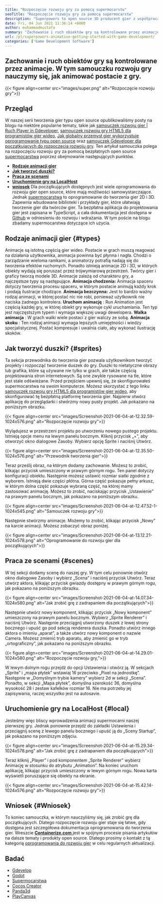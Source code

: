 ```yaml
---
title: "Rozpoczęcie rozwoju gry za pomocą supermocarstw" 
seoTitle: "Rozpoczęcie rozwoju gry za pomocą supermocarstw" 
description: "Superpowers to open source 3D producent gier z współpracą w czasie rzeczywistym. Ten samouczek polega na rozpoczęciu rozwoju gier za pomocą supermocarstw." 
date: Fri, 04 Jun 2021 11:36:14 +0000
author: muhammadmustafa
summary: "Zachowanie i ruch obiektów gry są kontrolowane przez animacje. W tym samouczku rozwoju gry nauczymy się, jak animować postacie z gry." 
url: /pl/superpowers-animation-getting-started-with-game-development/
categories: ['Game Development Software']
---
```


## Zachowanie i ruch obiektów gry są kontrolowane przez animacje. W tym samouczku rozwoju gry nauczymy się, jak animować postacie z gry.

{{< figure align=center src="images/super.png" alt="Rozpoczęcie rozwoju gry">}}


## **Przegląd** 
W naszej serii tworzenia gier typu open source opublikowaliśmy posty na blogu na niektóre popularne tematy, takie jak [samouczek rozwoju gier | Ruch Player in Gdeveloper][1], [samouczek rozwoju gry HTML5 dla programistów gier wideo][2], [Jak globalny przemysł gier wykorzystuje oprogramowanie typu open source][3] oraz [samouczek Gdeveloper dla początkujących do rozpoczęcia rozwoju gry][4 ]. Ten artykuł samouczka polega na rozpoczęciu rozwoju gry za pomocą bezpłatnych open source [supermocarstwa][5] poprzez obejmowanie następujących punktów.
* **[Rodzaje animacji gier][6]** 
* **[Jak tworzyć duszki?][7]** 
* **[Praca ze scenami][8]** 
* **[Uruchomienie gry na LocalHost][9]** 
* **[wniosek][10]** 
Dla początkujących dostępnych jest wiele oprogramowania do rozwoju gier open source, które mają możliwości samowystarczające. Jednak [supermocarstwa][5] to oprogramowanie do tworzenia gier 2D i 3D. Zapewnia wbudowane biblioteki i przykłady gier, które ułatwiają tworzenie gier dla twórców gier. Ta bezpłatna aplikacja do projektowania gier jest zapisana w TypeScript, a cała dokumentacja jest dostępna w [Github][11] w odniesieniu do rozwoju i wdrażania. W tym poście na blogu zbadamy supermocarstwa dotyczące ich użycia.

## Rodzaje animacji gier {#types}

Animacje są istotną częścią gier wideo. Postacie w grach muszą reagować na działania użytkownika, animacja powinna być płynna i nagła. Chodzi o zarządzanie wieloma ramkami, a animatorzy potrafią nadają się do tworzenia efektów ruchomych. Ponadto istnieją animacje 2D i 3D, w których obiekty wydają się poruszać przez trójwymiarową przestrzeń. Twórcy gier i graficy tworzą modele 3D. Animacje zależą od charakteru gry, a najczęstsze typy są następujące.
**Animacja chodzenia:**  Animacja spaceru dotyczy tworzenia procesu spaceru, w którym postacie animują każdy krok i podają ilustracje chodzące.
**Animacja bezczynna:**  Jest to bardzo ważny rodzaj animacji, w której postać nic nie robi, ponieważ użytkownik nie naciska żadnego kontrolera.
**Uruchom animację** : Run Animation jest częścią każdej gry, w której obiekt gry wykonuje cykl uruchamiania. Ten typ jest najczęstszym typem i wymaga większej uwagi dewelopera.
**Walka animacja** : W grach walki wiele postaci z gier walczy ze sobą.
**Animacja skoku** : Ten rodzaj animacji wymaga lepszych umiejętności i wiedzy specjalistycznej. Postać kompresuje i uwalnia ciało, aby wykonać ilustrację skoków.

## Jak tworzyć duszki? {#sprites}

Ta sekcja przewodnika do tworzenia gier pozwala użytkownikom tworzyć projekty i rozpocząć tworzenie duszek do gry. Duszki to nietatyczne obrazy lub grafika, które są używane nie tylko w grach, ale także częścią projektowania stron internetowych. Są one zwykle rysowane na tle, które jest stale odświeżane.
Przed przejściem upewnij się, że skonfigurowałeś supermocarstwa na swoim komputerze. Możesz skorzystać z tego linku [samouczek rozwoju gry HTML5 dla programistów gier wideo][2], aby skonfigurować tę bezpłatną platformę tworzenia gier.
Najpierw otwórz aplikację do przeglądarki i stwórzmy nowy pusty projekt. Jak pokazano na poniższym obrazku.

{{< figure align=center src="images/Screenshot-2021-06-04-at-12.32.59-1024x576.png" alt="Rozpoczęcie rozwoju gry">}}

Wylądujesz w przestrzeni projektu po utworzeniu nowego pustego projektu. Istnieją opcje menu na lewym panelu bocznym. Kliknij przycisk „+”, aby otworzyć okno dialogowe Zasoby. Wybierz opcję Sprite i naciśnij Utwórz.

{{< figure align=center src="images/Screenshot-2021-06-04-at-12.35.50-1024x576.png" alt="Przewodnik tworzenia gier">}}

Teraz prześlij obraz, na którym dodamy zachowanie. Możesz to zrobić, klikając przycisk umieszczony w prawym górnym rogu. Ten panel dotyczy konfiguracji obiektu.
Następnie możesz ustawić rozmiar siatki zgodnie z wyborem. Istnieją dwie części płótna. Górna część pokazuje pełny arkusz, w którym dolna część pokazuje wybraną część, na której mamy zastosować animację. Możesz to zrobić, naciskając przycisk „Ustawienie” na prawym panelu bocznym, jak pokazano na poniższym obrazku.

{{< figure align=center src="images/Screenshot-2021-06-04-at-12.47.52-1-1024x545.png" alt="Samouczek rozwoju gry">}}

Następnie stwórzmy animacje. Możemy to zrobić, klikając przycisk „Nowy” na karcie animacji. Możesz zobaczyć obraz poniżej.

{{< figure align=center src="images/Screenshot-2021-06-04-at-13.12.21-1024x578.png" alt="Oprogramowanie do rozwoju gier dla początkujących">}}


## Praca ze scenami {#scenes}

W tej sekcji dodamy scenę do naszej gry. W tym celu ponownie otwórz okno dialogowe Zasoby i wybierz „Scena” i naciśnij przycisk Utwórz. Teraz utwórz aktora, klikając przycisk gwiazdy dostępny w prawym górnym rogu, jak pokazano na poniższym obrazku.

{{< figure align=center src="images/Screenshot-2021-06-04-at-14.07.34-1024x580.png" alt="Jak zrobić grę z zadrapaniem dla początkujących">}}

Następnie utwórz nowy komponent, klikając przycisk „Nowy komponent” umieszczony na prawym panelu bocznym. Wybierz „Sprite Renderer” i naciśnij Utwórz. Następnie przeciągnij utworzony duszek z lewej strony bocznego i upuść go pod sekcją renderera duszka. Ponadto utwórz innego aktora o imieniu „aparat”, a także utwórz nowy komponent o nazwie Camera.
Możesz zmienić tryb aparatu, aby zmienić go w tryb „ortograficzny”, jak pokazano na poniższym obrazku.

{{< figure align=center src="images/Screenshot-2021-06-04-at-14.29.01-1024x580.png" alt="Rozpoczęcie rozwoju gry,">}}

W lewym dolnym rogu przejdź do opcji Ustawienia i otwórz ją. W sekcjach „Sprite” i „mapa płytek” wstawiaj 16 przeciwko „Pixel na jednostkę”. Następnie w „Domyślnym trybie kamery” wybierz 2d w sekcji „Scena”. Ponadto, w sekcji „Mapa płytek”, domyślna szerokość 36, domyślna wysokość 28 i zestaw kafelków rozmiar 16. Nie ma potrzeby jej zapisywania, raczej wszystko jest na autosavie.

## Uruchomienie gry na LocalHost {#local}

Jesteśmy więc bliscy wprowadzenia animacji supermocarni naszej pierwszej gry. Jednak ponownie przejdź do zakładki Ustawienia i przeciągnij scenę z lewego panelu bocznego i upuść ją do „Sceny Startup”, jak pokazano na poniższym zdjęciu.

{{< figure align=center src="images/Screenshot-2021-06-04-at-15.29.34-1024x578.png" alt="Jak zrobić grę z zadrapaniem dla początkujących">}}

Teraz kliknij „Player” i pod komponentem „Sprite Renderer” wybierz Animację w stosunku do atrybutu „Animation”. Na koniec uruchom aplikację, klikając przycisk umieszczony w lewym górnym rogu. Nowa karta wyświetli poruszające się obiekty na ekranie.

{{< figure align=center src="images/Screenshot-2021-06-04-at-15.42.14-1024x576.png" alt="Rozpoczęcie rozwoju gry">}}


## Wniosek {#Wniosek}

To koniec samouczka, w którym nauczyliśmy się, jak zrobić grę dla początkujących. Dlatego rozpoczęcie rozwoju gier staje się łatwe, gdy dostępna jest szczegółowa dokumentacja oprogramowania do tworzenia gier. Wreszcie [ **Containerize.com** ][12] jest w spójnym procesie pisania artykułów na dalsze tematy i produkty open source. Dlatego prosimy o kontakt z tą kategorią [oprogramowania do rozwoju gier][13] w celu regularnych aktualizacji.

## Badać
  * [Gdevelop][14]
  * [Godot][15]
  * [Supermocarstwa][5]
  * [Cocos Creator][16]
  * [Panda3d][17]
  * [PlayCanvas][18]



[1]: https://blog.containerize.com/game-development-software/game-development-tutorial-player-movement-in-gdevelop/
[2]: https://blog.containerize.com/2021/05/19/html5-game-development-tutorial-for-video-game-programmers/
[3]: https://blog.containerize.com/game-development-software/how-global-gaming-market-leveraging-open-source-software/
[4]: https://blog.containerize.com/game-development-software/game-development-tutorial-player-movement-in-gdevelop/
[5]: https://products.containerize.com/game-development-software/superpowers/
[6]: #types
[7]: #sprites
[8]: #scenes
[9]: #local
[10]: #Conclusion
[11]: https://github.com/superpowers/superpowers-core
[12]: https://www.containerize.com/
[13]: https://products.containerize.com/game-development-software/
[14]: https://products.containerize.com/game-development-software/gdevelop/
[15]: https://products.containerize.com/game-development-software/godot/
[16]: https://products.containerize.com/game-development-software/cocos-creator/
[17]: https://products.containerize.com/game-development-software/panda3d/
[18]: https://products.containerize.com/game-development-software/playcanvas/

